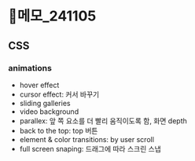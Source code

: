 # 📝메모\_241105

## CSS

### animations

- hover effect
- cursor effect: 커서 바꾸기
- sliding galleries
- video background
- parallex: 앞 쪽 요소를 더 빨리 움직이도록 함, 화면 depth
- back to the top: top 버튼
- element & color transitions: by user scroll
- full screen snaping: 드래그에 따라 스크린 스냅
